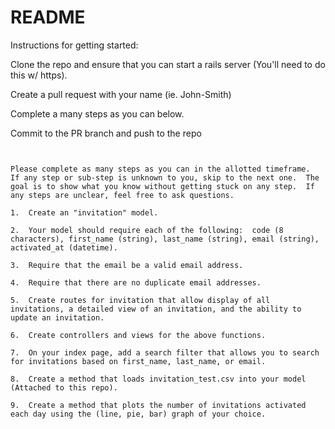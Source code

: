 # README
Instructions for getting started:

Clone the repo and ensure that you can start a rails server (You'll need to do this w/ https).

Create a pull request with your name (ie. John-Smith)

Complete a many steps as you can below.

Commit to the PR branch and push to the repo


~~~~~~~~~~~~~~~~~~~~~~~~~~~~~~~~~~~~~~~~~~~~~~~~~~~~


Please complete as many steps as you can in the allotted timeframe.  If any step or sub-step is unknown to you, skip to the next one.  The goal is to show what you know without getting stuck on any step.  If any steps are unclear, feel free to ask questions.

1.  Create an "invitation" model.

2.  Your model should require each of the following:  code (8 characters), first_name (string), last_name (string), email (string), activated_at (datetime).

3.  Require that the email be a valid email address.

4.  Require that there are no duplicate email addresses.
  
5.  Create routes for invitation that allow display of all invitations, a detailed view of an invitation, and the ability to update an invitation.

6.  Create controllers and views for the above functions.

7.  On your index page, add a search filter that allows you to search for invitations based on first_name, last_name, or email.

8.  Create a method that loads invitation_test.csv into your model (Attached to this repo).

9.  Create a method that plots the number of invitations activated each day using the (line, pie, bar) graph of your choice.
